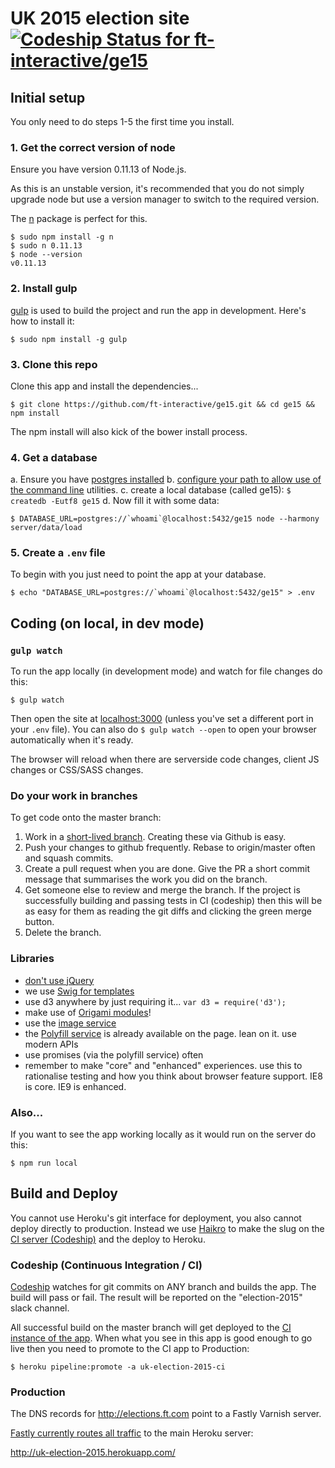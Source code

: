 # UK 2015 election site [![Codeship Status for ft-interactive/ge15](https://codeship.com/projects/6ffe5620-6440-0132-ff8b-6e8486426495/status)](https://codeship.com/projects/52531)

## Initial setup

You only need to do steps 1-5 the first time you install.

### 1. Get the correct version of node

Ensure you have version 0.11.13 of Node.js.

As this is an unstable version, it's recommended that you do not simply upgrade node but use a version manager to switch to the required version.

The [n](https://github.com/tj/n) package is perfect for this.

```shell
$ sudo npm install -g n
$ sudo n 0.11.13
$ node --version
v0.11.13
```

### 2. Install gulp

[gulp](https://github.com/gulpjs/gulp/blob/master/docs/getting-started.md) is used to build the project and run the app in development. Here's how to install it:

```shell
$ sudo npm install -g gulp
```

### 3. Clone this repo

Clone this app and install the dependencies...

```shell
$ git clone https://github.com/ft-interactive/ge15.git && cd ge15 && npm install
```

The npm install will also kick of the bower install process.

### 4. Get a database

a. Ensure you have [postgres installed](http://postgresapp.com/)
b. [configure your path to allow use of the command line](http://postgresapp.com/documentation/cli-tools.html) utilities.
c. create a local database (called ge15): `$ createdb -Eutf8 ge15`
d. Now fill it with some data:

```shell
$ DATABASE_URL=postgres://`whoami`@localhost:5432/ge15 node --harmony server/data/load
```

### 5. Create a `.env` file

To begin with you just need to point the app at your database.

```shell
$ echo "DATABASE_URL=postgres://`whoami`@localhost:5432/ge15" > .env
```

## Coding (on local, in dev mode)

### `gulp watch`

To run the app locally (in development mode) and watch for file changes do this:

```shell
$ gulp watch
```

Then open the site at [localhost:3000](http://localhost:3000/) (unless you've set a different port in your `.env` file). You can also do `$ gulp watch --open` to open your browser automatically when it's ready.

The browser will reload when there are serverside code changes, client JS changes or CSS/SASS changes.

### Do your work in branches

To get code onto the master branch:

1. Work in a [short-lived branch](https://guides.github.com/introduction/flow/). Creating these via Github is easy.
2. Push your changes to github frequently. Rebase to origin/master often and squash commits.
3. Create a pull request when you are done. Give the PR a short commit message that summarises the work you did on the branch.
4. Get someone else to review and merge the branch. If the project is successfully building and passing tests in CI (codeship) then this will be as easy for them as reading the git diffs and clicking the green merge button.
5. Delete the branch.

### Libraries

* [don't use jQuery](http://origami.ft.com/docs/3rd-party-a-list/#why-not-jquery)
* we use [Swig for templates](http://paularmstrong.github.io/swig/)
* use d3 anywhere by just requiring it... `var d3 = require('d3');`
* make use of [Origami modules](http://registry.origami.ft.com/components)!
* use the [image service](http://image.webservices.ft.com/v1/)
* the [Polyfill service](http://polyfill.webservices.ft.com/v1/docs/features/) is already available on the page. lean on it. use modern APIs
* use promises (via the polyfill service) often
* remember to make "core" and "enhanced" experiences. use this to rationalise testing and how you think about browser feature support. IE8 is core. IE9 is enhanced.


### Also...

If you want to see the app working locally as it would run on the server do this:

```shell
$ npm run local
```

## Build and Deploy

You cannot use Heroku's git interface for deployment, you also cannot deploy directly to production. Instead we use [Haikro](https://github.com/matthew-andrews/haikro) to make the slug on the [CI server (Codeship)](https://codeship.com/projects/52531) and the deploy to Heroku.

### Codeship (Continuous Integration / CI)

[Codeship](https://codeship.com/projects/52531) watches for git commits on ANY branch and builds the app. The build will pass or fail. The result will be reported on the "election-2015" slack channel.

All successful build on the master branch will get deployed to the [CI instance of the app](http://uk-election-2015-ci.herokuapp.com/). When what you see in this app is good enough to go live then you need to promote to the CI app to Production:

```shell
$ heroku pipeline:promote -a uk-election-2015-ci
```

### Production

The DNS records for http://elections.ft.com point to a Fastly Varnish server.

[Fastly currently routes all traffic](https://app.fastly.com/#configure/service/656lsqYifRuigSP96daQvp) to the main Heroku server:

http://uk-election-2015.herokuapp.com/
